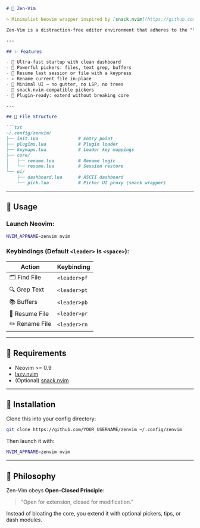 ````markdown
# 🧘 Zen-Vim

> Minimalist Neovim wrapper inspired by [snack.nvim](https://github.com/folke/snack.nvim), crafted for geeks who love clarity, speed, and simplicity.

Zen-Vim is a distraction-free editor environment that adheres to the "less is more" philosophy. Designed with intuitive leader-key navigation, fast picker UIs, and zero visual clutter — it's your stable, scriptable, hackable Vim core.

---

## ✨ Features

- 🚀 Ultra-fast startup with clean dashboard
- 🔎 Powerful pickers: files, text grep, buffers
- 💾 Resume last session or file with a keypress
- ✍️ Rename current file in-place
- 🎯 Minimal UI — no gutter, no LSP, no trees
- 🔧 snack.nvim-compatible pickers
- 🧩 Plugin-ready: extend without breaking core

---

## 📁 File Structure

```txt
~/.config/zenvim/
├── init.lua               # Entry point
├── plugins.lua            # Plugin loader
├── keymaps.lua            # Leader key mappings
├── core/
│   ├── rename.lua         # Rename logic
│   └── resume.lua         # Session restore
└── ui/
    ├── dashboard.lua      # ASCII dashboard
    └── pick.lua           # Picker UI proxy (snack wrapper)
````

---

## 🧪 Usage

### Launch Neovim:

```bash
NVIM_APPNAME=zenvim nvim
```

### Keybindings (Default `<leader>` is `<space>`):

| Action         | Keybinding   |
| -------------- | ------------ |
| 🗂 Find File   | `<leader>pf` |
| 🔍 Grep Text   | `<leader>pt` |
| 📚 Buffers     | `<leader>pb` |
| 🔁 Resume File | `<leader>pr` |
| ✏️ Rename File | `<leader>rn` |

---

## 📌 Requirements

* Neovim >= 0.9
* [lazy.nvim](https://github.com/folke/lazy.nvim)
* (Optional) [snack.nvim](https://github.com/folke/snack.nvim)

---

## 🧱 Installation

Clone this into your config directory:

```bash
git clone https://github.com/YOUR_USERNAME/zenvim ~/.config/zenvim
```

Then launch it with:

```bash
NVIM_APPNAME=zenvim nvim
```

---

## 🧠 Philosophy

Zen-Vim obeys **Open–Closed Principle**:

> “Open for extension, closed for modification.”

Instead of bloating the core, you extend it with optional pickers, tips, or dash modules.
